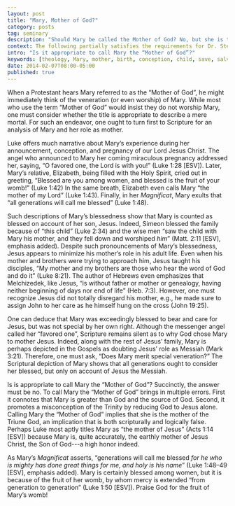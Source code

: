 ```yaml
---
layout: post
title: "Mary, Mother of God?"
category: posts
tag: seminary
description: "Should Mary be called the Mother of God? No, but she is the mother of Jesus, the Son of God."
context: The following partially satisfies the requirements for Dr. Steven McKinion's Christian Theology II class at Southeastern Baptist Theological Seminary.
intro: "Is it appropriate to call Mary the “Mother of God”?"
keywords: [theology, Mary, mother, birth, conception, child, save, salvation, born]
date: 2014-02-07T08:00-05:00
published: true
---
```


When a Protestant hears Mary referred to as the “Mother of God”, he might immediately think of the veneration (or even worship) of Mary. While most who use the term “Mother of God” would insist they do not worship Mary, one must consider whether the title is appropriate to describe a mere mortal. For such an endeavor, one ought to turn first to Scripture for an analysis of Mary and her role as mother.

Luke offers much narrative about Mary’s experience during her announcement, conception, and pregnancy of our Lord Jesus Christ. The angel who announced to Mary her coming miraculous pregnancy addressed her, saying, “O favored one, the Lord is with you!” (Luke 1:28 [ESV]). Later, Mary’s relative, Elizabeth, being filled with the Holy Spirit, cried out in greeting, “Blessed are you among women, and blessed is the fruit of your womb!” (Luke 1:42) In the same breath, Elizabeth even calls Mary “the mother of my Lord” (Luke 1:43). Finally, in her *Magnificat*, Mary exults that “all generations will call me blessed” (Luke 1:48).

Such descriptions of Mary’s blessedness show that Mary is counted as blessed on account of her son, Jesus. Indeed, Simeon blessed the family because of “this child” (Luke 2:34) and the wise men “saw the child with Mary his mother, and they fell down and worshiped *him*” (Matt. 2:11 [ESV], emphasis added). Despite such pronouncements of Mary’s blessedness, Jesus appears to minimize his mother’s role in his adult life. Even when his mother and brothers were trying to approach him, Jesus taught his disciples, “My mother and my brothers are those who hear the word of God and do it” (Luke 8:21). The author of Hebrews even emphasizes that Melchizedek, like Jesus, “is without father or mother or genealogy, having neither beginning of days nor end of life” (Heb. 7:3). However, one must recognize Jesus did not totally disregard his mother, e.g., he made sure to assign John to her care as he himself hung on the cross (John 19:25). 

One can deduce that Mary was exceedingly blessed to bear and care for Jesus, but was not special by her own right. Although the messenger angel called her “favored one”, Scripture remains silent as to why God chose Mary to mother Jesus. Indeed, along with the rest of Jesus’ family, Mary is perhaps depicted in the Gospels as doubting Jesus’ role as Messiah (Mark 3:21). Therefore, one must ask, “Does Mary merit special veneration?” The Scriptural depiction of Mary shows that all generations ought to consider her blessed, but only on account of Jesus the Messiah.

Is is appropriate to call Mary the “Mother of God”? Succinctly, the answer must be no. To call Mary the “Mother of God” brings in multiple errors. First it connotes that Mary is greater than God and the source of God. Second, it promotes a misconception of the Trinity by reducing God to Jesus alone. Calling Mary the “Mother of God” implies that she is the mother of the Triune God, an implication that is both scripturally and logically false. Perhaps Luke most aptly titles Mary as “the mother of Jesus” (Acts 1:14 [ESV]) because Mary is, quite accurately, the earthly mother of Jesus Christ, the Son of God---a high honor indeed.

As Mary’s *Magnificat* asserts, “generations will call me blessed *for he who is mighty has done great things for me, and holy is his name*” (Luke 1:48–49 [ESV], emphasis added). Mary is certainly blessed among women, but it is because of the fruit of her womb, by whom mercy is extended “from generation to generation” (Luke 1:50 [ESV]). Praise God for the fruit of Mary’s womb!